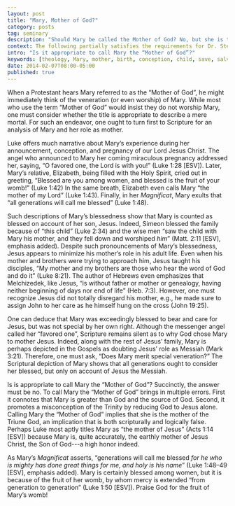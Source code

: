 ```yaml
---
layout: post
title: "Mary, Mother of God?"
category: posts
tag: seminary
description: "Should Mary be called the Mother of God? No, but she is the mother of Jesus, the Son of God."
context: The following partially satisfies the requirements for Dr. Steven McKinion's Christian Theology II class at Southeastern Baptist Theological Seminary.
intro: "Is it appropriate to call Mary the “Mother of God”?"
keywords: [theology, Mary, mother, birth, conception, child, save, salvation, born]
date: 2014-02-07T08:00-05:00
published: true
---
```


When a Protestant hears Mary referred to as the “Mother of God”, he might immediately think of the veneration (or even worship) of Mary. While most who use the term “Mother of God” would insist they do not worship Mary, one must consider whether the title is appropriate to describe a mere mortal. For such an endeavor, one ought to turn first to Scripture for an analysis of Mary and her role as mother.

Luke offers much narrative about Mary’s experience during her announcement, conception, and pregnancy of our Lord Jesus Christ. The angel who announced to Mary her coming miraculous pregnancy addressed her, saying, “O favored one, the Lord is with you!” (Luke 1:28 [ESV]). Later, Mary’s relative, Elizabeth, being filled with the Holy Spirit, cried out in greeting, “Blessed are you among women, and blessed is the fruit of your womb!” (Luke 1:42) In the same breath, Elizabeth even calls Mary “the mother of my Lord” (Luke 1:43). Finally, in her *Magnificat*, Mary exults that “all generations will call me blessed” (Luke 1:48).

Such descriptions of Mary’s blessedness show that Mary is counted as blessed on account of her son, Jesus. Indeed, Simeon blessed the family because of “this child” (Luke 2:34) and the wise men “saw the child with Mary his mother, and they fell down and worshiped *him*” (Matt. 2:11 [ESV], emphasis added). Despite such pronouncements of Mary’s blessedness, Jesus appears to minimize his mother’s role in his adult life. Even when his mother and brothers were trying to approach him, Jesus taught his disciples, “My mother and my brothers are those who hear the word of God and do it” (Luke 8:21). The author of Hebrews even emphasizes that Melchizedek, like Jesus, “is without father or mother or genealogy, having neither beginning of days nor end of life” (Heb. 7:3). However, one must recognize Jesus did not totally disregard his mother, e.g., he made sure to assign John to her care as he himself hung on the cross (John 19:25). 

One can deduce that Mary was exceedingly blessed to bear and care for Jesus, but was not special by her own right. Although the messenger angel called her “favored one”, Scripture remains silent as to why God chose Mary to mother Jesus. Indeed, along with the rest of Jesus’ family, Mary is perhaps depicted in the Gospels as doubting Jesus’ role as Messiah (Mark 3:21). Therefore, one must ask, “Does Mary merit special veneration?” The Scriptural depiction of Mary shows that all generations ought to consider her blessed, but only on account of Jesus the Messiah.

Is is appropriate to call Mary the “Mother of God”? Succinctly, the answer must be no. To call Mary the “Mother of God” brings in multiple errors. First it connotes that Mary is greater than God and the source of God. Second, it promotes a misconception of the Trinity by reducing God to Jesus alone. Calling Mary the “Mother of God” implies that she is the mother of the Triune God, an implication that is both scripturally and logically false. Perhaps Luke most aptly titles Mary as “the mother of Jesus” (Acts 1:14 [ESV]) because Mary is, quite accurately, the earthly mother of Jesus Christ, the Son of God---a high honor indeed.

As Mary’s *Magnificat* asserts, “generations will call me blessed *for he who is mighty has done great things for me, and holy is his name*” (Luke 1:48–49 [ESV], emphasis added). Mary is certainly blessed among women, but it is because of the fruit of her womb, by whom mercy is extended “from generation to generation” (Luke 1:50 [ESV]). Praise God for the fruit of Mary’s womb!